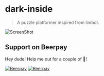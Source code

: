 # dark-inside
> A puzzle platformer inspired from limbo!.


![ScreenShot](https://s17.postimg.org/4pvl4ey3j/image.png)

## Support on Beerpay
Hey dude! Help me out for a couple of :beers:!

[![Beerpay](https://beerpay.io/shohan4556/dark-inside/badge.svg?style=beer-square)](https://beerpay.io/shohan4556/dark-inside)  [![Beerpay](https://beerpay.io/shohan4556/dark-inside/make-wish.svg?style=flat-square)](https://beerpay.io/shohan4556/dark-inside?focus=wish)